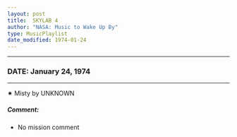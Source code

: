 ```yaml
---
layout: post
title:  SKYLAB 4
author: "NASA: Music to Wake Up By"
type: MusicPlaylist
date_modified: 1974-01-24
---
```


----
### DATE: January 24, 1974
----
✷ Misty by UNKNOWN

##### Comment:
* No mission comment
